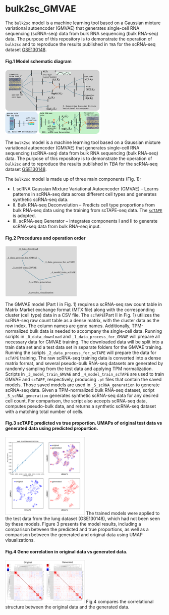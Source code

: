 # bulk2sc_GMVAE
The `bulk2sc` model is a machine learning tool based on a Gaussian mixture variational autoencoder (GMVAE) that generates single-cell RNA sequencing (scRNA-seq) data from bulk RNA sequencing (bulk RNA-seq) data. The purpose of this repository is to demonstrate the operation of `bulk2sc` and to reproduce the results published in `TBA` for the scRNA-seq dataset [GSE130148](https://www.ncbi.nlm.nih.gov/geo/query/acc.cgi?acc=GSE130148).
#### Fig.1 Model schematic diagram
<img src="fig/scRNAGMVAE.png" width="60%" alt="Image description">



The `bulk2sc` model is a machine learning tool based on a Gaussian mixture variational autoencoder (GMVAE) that generates single-cell RNA sequencing (scRNA-seq) data from bulk RNA sequencing (bulk RNA-seq) data. The purpose of this repository is to demonstrate the operation of `bulk2sc` and to reproduce the results published in *TBA* for the scRNA-seq dataset [GSE130148](https://www.ncbi.nlm.nih.gov/geo/query/acc.cgi?acc=GSE130148).

The `bulk2sc` model is made up of three main components (Fig. 1):
* I. scRNA Gaussian Mixture Variational Autoencoder (GMVAE) – Learns patterns in scRNA-seq data across different cell types and generates synthetic scRNA-seq data.
* II. Bulk RNA-seq Deconvolution – Predicts cell type proportions from bulk RNA-seq data using the training from scTAPE-seq data. The [`scTAPE`](https://sctape.readthedocs.io/) is adopted.
* III. scRNA-seq Generator – Integrates components I and II to generate scRNA-seq data from bulk RNA-seq input.

#### Fig.2 Procedures and operation order
<img src="fig/Figure2_operation_procedure_dependency2.png" width="45%" alt="Procedures and dependency">

The GMVAE model (Part I in Fig. 1) requires a scRNA-seq raw count table in Matrix Market exchange format (MTX file) along with the corresponding cluster (cell type) data in a CSV file. The `scTAPE`(Part II in Fig. 1) utilizes the scRNA-seq raw count table as a dense matrix, with the cluster data as the row index. The column names are gene names. Additionally, TPM-normalized bulk data is needed to accompany the single-cell data.
Running scripts in `_0_data_download` and `_1_data_process_for_GMVAE` will prepare all necessary data for GMVAE training. The downloaded data will be split into a train data set and a test data set in separate folders for the GMVAE training. Running the scripts `_2_data_process_for_scTAPE` will prepare the data for `scTAPE` training. The raw scRNA-seq training data is converted into a dense matrix format, and several pseudo-bulk RNA-seq datasets are generated by randomly sampling from the test data and applying TPM normalization. Scripts in `_3_model_train_GMVAE` and `_4_model_train_scTAPE` are used to train GMVAE and `scTAPE`, respectively, producing `.pt` files that contain the saved models. Those saved models are used in `_5_scRNA_generation` to generate scRNA-seq data. 
Given a TPM-normalized bulk RNA-seq dataset, script `_5_scRNA_generation` generates synthetic scRNA-seq data for any desired cell count. For comparison, the script also accepts scRNA-seq data, computes pseudo-bulk data, and returns a synthetic scRNA-seq dataset with a matching total number of cells.

#### Fig.3 scTAPE predicted vs true proportion. UMAPs of original test data vs generated data using predicted proportion.
<img src="fig/Figure3_results_umaps.png" width="50%" alt="Image description">
The trained models were applied to the test data from the lung dataset (GSE130148), which had not been seen by these models. Figure 3 presents the model results, including a comparison between the predicted and true proportions, as well as a comparison between the generated and original data using UMAP visualizations.

#### Fig.4 Gene correlation in original data vs generated data.
<img src="fig/Figure4_gene_correlation.png" width="50%" alt="Image description">
Fig.4 compares the correlational structure between the original data and the generated data.


